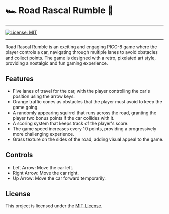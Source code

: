 # 🏎️ Road Rascal Rumble 🏁

---

[![License: MIT](https://img.shields.io/badge/License-MIT-green.svg?style=flat-square)](LICENSE)

---

Road Rascal Rumble is an exciting and engaging PICO-8 game where the player controls a car, navigating through multiple lanes to avoid obstacles and collect points. The game is designed with a retro, pixelated art style, providing a nostalgic and fun gaming experience.

## Features

- Five lanes of travel for the car, with the player controlling the car's position using the arrow keys.
- Orange traffic cones as obstacles that the player must avoid to keep the game going.
- A randomly appearing squirrel that runs across the road, granting the player two bonus points if the car collides with it.
- A scoring system that keeps track of the player's score.
- The game speed increases every 10 points, providing a progressively more challenging experience.
- Grass texture on the sides of the road, adding visual appeal to the game.

## Controls

- Left Arrow: Move the car left.
- Right Arrow: Move the car right.
- Up Arrow: Move the car forward temporarily.

## License

This project is licensed under the [MIT License](LICENSE).
